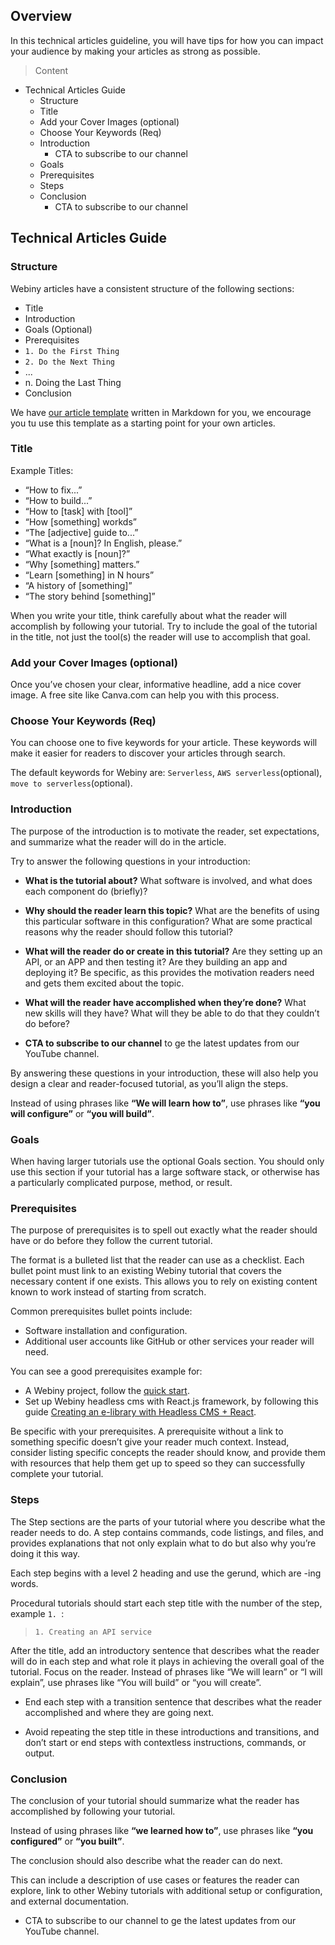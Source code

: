 ## Overview

In this technical articles guideline, you will have tips for how you can impact your audience by making your articles as strong as possible.

> Content

- Technical Articles Guide
    - Structure
    - Title
    - Add your Cover Images (optional)
    - Choose Your Keywords (Req)
    - Introduction
        - CTA to subscribe to our channel
    - Goals
    - Prerequisites
    - Steps
    - Conclusion
        - CTA to subscribe to our channel

## Technical Articles Guide

### Structure

Webiny articles have a consistent structure of the following sections:

- Title
- Introduction
- Goals (Optional)
- Prerequisites
- `1. Do the First Thing`
- `2. Do the Next Thing`
- ...
- n. Doing the Last Thing
- Conclusion

We have [our article template](https://github.com/webiny/community/blob/master/article_templates/technical_articles_template.md) written in Markdown for you, we encourage you tu use this template as a starting point for your own articles.

### Title

Example Titles:
- “How to fix...”
- “How to build...”
- “How to [task] with [tool]”
- “How [something] workds”
- “The [adjective] guide to...”
- “What is a [noun]? In English, please.”
- “What exactly is [noun]?”
- “Why [something] matters.”
- “Learn [something] in N hours”
- “A history of [something]”
- “The story behind [something]”

When you write your title, think carefully about what the reader will accomplish by following your tutorial. Try to include the goal of the tutorial in the title, not just the tool(s) the reader will use to accomplish that goal.

### Add your Cover Images (optional)

Once you’ve chosen your clear, informative headline, add a nice cover image.
A free site like Canva.com can help you with this process.

### Choose Your Keywords (Req)

You can choose one to five keywords for your article. These keywords will make it easier for readers to discover your articles through search.

The default keywords for Webiny are: `Serverless`, `AWS serverless`(optional), `move to serverless`(optional).

### Introduction

The purpose of the introduction is to motivate the reader, set expectations, and summarize what the reader will do in the article. 

Try to answer the following questions in your introduction:

- **What is the tutorial about?** What software is involved, and what does each component do (briefly)?

- **Why should the reader learn this topic?** What are the benefits of using this particular software in this configuration?
What are some practical reasons why the reader should follow this tutorial?

- **What will the reader do or create in this tutorial?** Are they setting up an API, or an APP and then testing it? Are they building an app and deploying it? Be specific, as this provides the motivation readers need and gets them excited about the topic.

- **What will the reader have accomplished when they’re done?** What new skills will they have? What will they be able to do that they couldn’t do before?

- **CTA to subscribe to our channel** to ge the latest updates from our YouTube channel.

By answering these questions in your introduction, these will also help you design a clear and reader-focused tutorial, as you’ll align the steps.

Instead of using phrases like **“We will learn how to”**, use phrases like **“you will configure”** or **“you will build”**.

### Goals

When having larger tutorials use the optional Goals section. You should only use this section if your tutorial has a large software stack, or otherwise has a particularly complicated purpose, method, or result.

### Prerequisites

The purpose of prerequisites is to spell out exactly what the reader should have or do before they follow the current tutorial.

The format is a bulleted list that the reader can use as a checklist.  Each bullet point must link to an existing Webiny tutorial that covers the necessary content if one exists. This allows you to rely on existing content known to work instead of starting from scratch.

Common prerequisites bullet points include:

- Software installation and configuration.
- Additional user accounts like GitHub or other services your reader will need.

You can see a good prerequisites example for:

- A Webiny project, follow the [quick start](http://docs.webiny.com/docs/get-started/quick-start).
- Set up Webiny headless cms with React.js framework, by following this guide [Creating an e-library with Headless CMS + React](http://docs.webiny.com/docs/guides/headless-react-tutorial).

Be specific with your prerequisites. A prerequisite without a link to something specific doesn’t give your reader much context. Instead, consider listing specific concepts the reader should know, and provide them with resources that help them get up to speed so they can successfully complete your tutorial.

### Steps

The Step sections are the parts of your tutorial where you describe what the reader needs to do. A step contains commands, code listings, and files, and provides explanations that not only explain what to do but also why you’re doing it this way.

Each step begins with a level 2 heading and use the gerund, which are -ing words.

Procedural tutorials should start each step title with the number of the step, example `1. `:

> `1. Creating an API service`

After the title, add an introductory sentence that describes what the reader will do in each step and what role it plays in achieving the overall goal of the tutorial. 
Focus on the reader. Instead of phrases like “We will learn” or  “I will explain”, use phrases like “You will build” or “you will create”.

- End each step with a transition sentence that describes what the reader accomplished and where they are going next. 

- Avoid repeating the step title in these introductions and transitions, and don’t start or end steps with contextless instructions, commands, or output.

### Conclusion

The conclusion of your tutorial should summarize what the reader has accomplished by following your tutorial. 

Instead of using phrases like **“we learned how to”**, use phrases like **“you configured”** or **“you built”**.

The conclusion should also describe what the reader can do next.

This can include a description of use cases or features the reader can explore, link to other Webiny tutorials with additional setup or configuration, and external documentation.

- CTA to subscribe to our channel to ge the latest updates from our YouTube channel.
